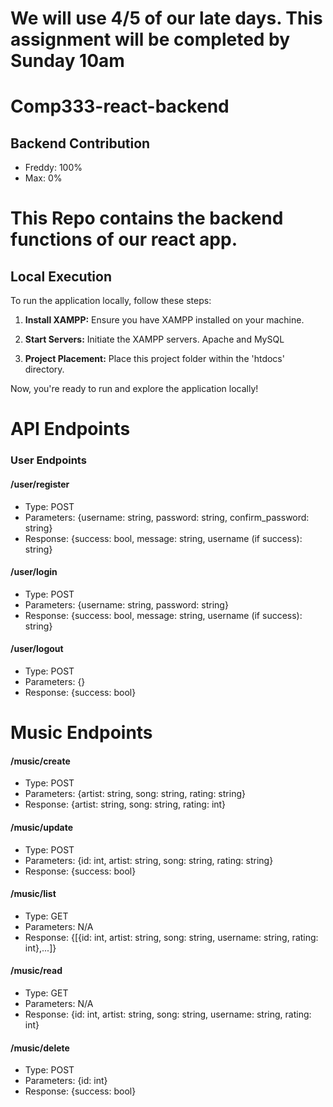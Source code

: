 # We will use 4/5 of our late days. This assignment will be completed by Sunday 10am

# Comp333-react-backend

## Backend Contribution
- Freddy: 100%
- Max: 0%

# This Repo contains the backend functions of our react app.

## Local Execution

To run the application locally, follow these steps:

1. **Install XAMPP:**
   Ensure you have XAMPP installed on your machine.

2. **Start Servers:**
   Initiate the XAMPP servers. Apache and MySQL

3. **Project Placement:**
   Place this project folder within the 'htdocs' directory.

Now, you're ready to run and explore the application locally!


# API Endpoints

### User Endpoints

#### /user/register
- Type: POST
- Parameters: {username: string, password: string, confirm_password: string}
- Response: {success: bool, message: string, username (if success): string}

#### /user/login
- Type: POST
- Parameters: {username: string, password: string}
- Response: {success: bool, message: string, username (if success): string}

#### /user/logout
- Type: POST
- Parameters: {}
- Response: {success: bool}



# Music Endpoints

#### /music/create
- Type: POST
- Parameters: {artist: string, song: string, rating: string}
- Response: {artist: string, song: string, rating: int}

#### /music/update
- Type: POST
- Parameters: {id: int, artist: string, song: string, rating: string}
- Response: {success: bool}
  
#### /music/list
- Type: GET
- Parameters: N/A
- Response: {[{id: int, artist: string, song: string, username: string, rating: int},...]}

#### /music/read
- Type: GET
- Parameters: N/A
- Response: {id: int, artist: string, song: string, username: string, rating: int}

#### /music/delete
- Type: POST
- Parameters: {id: int}
- Response: {success: bool}
